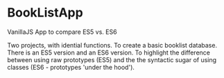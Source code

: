 # BookListApp
VanillaJS App to compare ES5 vs. ES6

Two projects, with idential functions. To create a basic booklist database.
There is an ES5 version and an ES6 version. To highlight the difference between using raw prototypes (ES5) and the the syntactic sugar of using classes (ES6 - prototypes 'under the hood').

